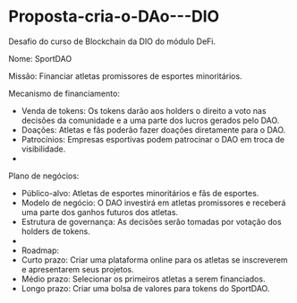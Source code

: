 # Proposta-cria-o-DAo---DIO
Desafio do curso de Blockchain da DIO do módulo DeFi.

Nome: SportDAO

Missão: Financiar atletas promissores de esportes minoritários.

Mecanismo de financiamento:
* Venda de tokens: Os tokens darão aos holders o direito a voto nas decisões da comunidade e a uma parte dos lucros gerados pelo DAO.
* Doações: Atletas e fãs poderão fazer doações diretamente para o DAO.
* Patrocínios: Empresas esportivas podem patrocinar o DAO em troca de visibilidade.
* 
Plano de negócios:
* Público-alvo: Atletas de esportes minoritários e fãs de esportes.
* Modelo de negócio: O DAO investirá em atletas promissores e receberá uma parte dos ganhos futuros dos atletas.
* Estrutura de governança: As decisões serão tomadas por votação dos holders de tokens.
* 
* Roadmap:
* Curto prazo: Criar uma plataforma online para os atletas se inscreverem e apresentarem seus projetos.
* Médio prazo: Selecionar os primeiros atletas a serem financiados.
* Longo prazo: Criar uma bolsa de valores para tokens do SportDAO.
